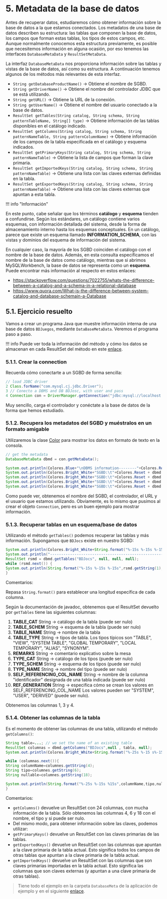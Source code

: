 # 5. Metadata de la base de datos

Antes de recuperar datos, estudiaremos cómo obtener información sobre la base de datos a la que estamos conectados. Los metadatos de una base de datos describen su estructura: las tablas que componen la base de datos, los campos que forman estas tablas, los tipos de estos campos, etc. Aunque normalmente conocemos esta estructura previamente, es posible que necesitemos información en alguna ocasión, por eso tenemos las interfaces `DatabaseMetaData` y `ResultSetMetaData`.

La interfaz `DatabaseMetaData` nos proporciona información sobre las tablas y vistas de la base de datos, así como su estructura. A continuación tenemos algunos de los métodos más relevantes de esta interfaz.

- `String getDatabaseProductName()` →  Obtiene el nombre de SGBD.
- `String getDriverName()` →  Obtiene el nombre del controlador JDBC que se está utilizando.
- `String getURL()` →  Obtiene la URL de la conexión.
- `String getUserName()` →  Obtiene el nombre del usuario conectado a la base de datos.
- `ResultSet getTables(String catalog, String schema, String patternTableName, String[] type)` →  Obtiene información de las tablas disponibles en el catálogo indicado.
- `ResultSet getColumns(String catalog, String schema, String patternNameTable, String patternColumnName)` →  Obtiene información de los campos de la tabla especificada en el catálogo y esquema indicados.
- `ResultSet getPrimaryKeys(String catalog, String schema, String patternNameTable)` →  Obtiene la lista de campos que forman la clave primaria.
- `ResultSet getImportedKeys(String catalog, String schema, String patternNameTable)` →  Obtiene una lista con las claves externas definidas en la tabla.
- `ResultSet getExportedKeys(String catalog, String schema, String patternNameTable)` →  Obtiene una lista con las claves externas que apuntan a esta tabla.


!!! info "Información" 

En este punto, cabe señalar que los términos **catálogo** y **esquema** tienden a confundirse. Según los estándares, un catálogo contiene varios esquemas, con información detallada del sistema, desde la forma de almacenamiento interno hasta los esquemas conceptuales. En un catálogo, parece que existe un esquema llamado **INFORMATION_SCHEMA**, con las vistas y dominios del esquema de información del sistema. 

En cualquier caso, la mayoría de los SGBD coinciden el catálogo con el nombre de la base de datos. Además, en esta consulta especificamos el nombre de la base de datos como catálogo, mientras que si abrimos MySQLWorkbench, la base de datos se representa como un **esquema**. Puede encontrar más información al respecto en estos enlaces: 

- <https://stackoverflow.com/questions/7022755/whats-the-difference-between-a-catalog-and-a-schema-in-a-relational-database> 
- <https://www.quora.com/What-is-the-difference-between-system-catalog-and-database-schemain-a-Database>


## 5.1. Ejercicio resuelto

Vamos a crear un programa Java que muestre información interna de una base de datos `BDJuegos`, mediante `DataBaseMetaData`. Veremos el programa paso a paso.

!!! info 
Puede ver toda la información del método y cómo los datos se almacenan en cada ResultSet del método en este [enlace](https://docs.oracle.com/javase/7/docs/api/java/sql/DatabaseMetaData.html).

### 5.1.1. Crear la connection


Recuerda cómo conectarte a un SGBD de forma sencilla:

```java
// load JDBC driver
2 Class.forName("com.mysql.cj.jdbc.Driver");
3 // Conecto a DBMS and DB BDJosc, with user and pass
4 Connection con = DriverManager.getConnection("jdbc:mysql://localhost:3308/BDJocs", "root", "root");
```

Muy sencillo, carga el controlador y conéctate a la base de datos de la forma que hemos estudiado.

### 5.1.2. Recupera los metadatos del SGBD y muéstralos en un formato amigable

Utilizaremos la clase [Color](./Colores.java) para mostrar los datos en formato de texto en la consola.

```java
// get the metadata
DatabaseMetaData dbmd = con.getMetaData();

System.out.println(Colores.Blue+"\nDBMS information--------"+Colores.Reset);
System.out.println(Colores.Bright_White+"SGBD:\t"+Colores.Reset + dbmd.getDatabaseProductName());
System.out.println(Colores.Bright_White+"SGBD:\t"+Colores.Reset + dbmd.getDriverName());
System.out.println(Colores.Bright_White+"SGBD:\t"+Colores.Reset + dbmd.getURL());
System.out.println(Colores.Bright_White+"SGBD:\t"+Colores.Reset + dbmd.getUserName());
```

Como puede ver, obtenemos el nombre del SGBD, el controlador, el URL y el usuario que estamos utilizando. Obviamente, es lo mismo que pusimos al crear el objeto `Connection`, pero es un buen ejemplo para mostrar información.


### 5.1.3. Recuperar tablas en un esquema/base de datos

Utilizando el método `getTables()` podemos recuperar las tablas y más información. Supongamos que `BDJocs` existe en nuestro SGBD:

```java
System.out.println(Colores.Bright_White+String.format("%-15s %-15s %-15s","Database","Table","Type"));
System.out.println("-------------------------------------------------------"+Colores.Reset);
ResultSet rsmd = dbmd.getTables("BDJocs", null, null, null);
while (rsmd.next()) { 
System.out.println(String.format("%-15s %-15s %-15s",rsmd.getString(1),rsmd.getString(3),rsmd.getString(4)));
}
```


Comentarios:

Repasa `String.format()` para establecer una longitud específica de cada columna.

Según la documentación de javadoc, obtenemos que el ResultSet devuelto por `getTables` tiene las siguientes columnas: 

1. **TABLE_CAT** String → catálogo de la tabla (puede ser nulo) 
2. **TABLE_SCHEM** String → esquema de la tabla (puede ser nulo) 
3. **TABLE_NAME** String → nombre de la tabla 
4. **TABLE_TYPE** String → tipos de tabla. Los tipos típicos son "TABLE", "VIEW", "SYSTEM TABLE", "GLOBAL TEMPORARY", "LOCAL TEMPORARY", "ALIAS", "SYNONYM". 
5. **REMARKS** String → comentario explicativo sobre la mesa 
6. **TYPE_CAT** String → catálogo de los tipos (puede ser nulo) 
7. **TYPE_SCHEM** String → esquema de los tipos (puede ser nulo) 
8. **TYPE_NAME** String → nombre del tipo (puede ser nulo) 
9. **SELF_REFERENCING_COL_NAME** String → nombre de la columna "identificador" designada de una tabla indicada (puede ser nulo) 
10. **REF_GENERATION** String → especifica cómo se crean los valores en SELF_REFERENCING_COL_NAME Los valores pueden ser "SYSTEM", "USER", "DERIVED" (puede ser nulo).

Obtenemos las columnas 1, 3 y 4.



### 5.1.4. Obtener las columnas de la tabla

Es el momento de obtener las columnas de una tabla, utilizando el método `getColumns()`:

```java
String table=...; // we set the name of an existing table
ResultSet columnas = dbmd.getColumns("BDJocs",null , tabla, null);
System.out.println(Colores.Bright_White+String.format("%-25s %-15 s%-15s","Atributo/Claves","Tipos","¿Puede ser nulo?"+Colores.reset));

while (columnas.next()){ 
String columnName=columnes.getString(4); 
String tipo=columnes.getString(6); 
String nullable=columnes.getString(18); 

System.out.println(String.format("%-25s %-15s %15s",columnName,tipo,nullable));
}
```


Comentarios:

- `getColumns()` devuelve un ResultSet con 24 columnas, con mucha información de la tabla. Sólo obtenemos las columnas 4, 6 y 18 con el nombre, el tipo y si puede ser nulo.
- Del mismo modo, para obtener información sobre las claves, podemos utilizar: 
- `getPrimaryKeys()` devuelve un ResultSet con las claves primarias de las tablas. 
- `getExportedKeys()` devuelve un ResultSet con las columnas que apuntan a la clave primaria de la tabla actual. Esto significa todos los campos de otras tablas que apuntan a la clave primaria de la tabla actual. 
- `getImportedKeys()` devuelve un ResultSet con las columnas que son claves primarias importadas en la tabla actual. Esto significa las columnas que son claves externas (y apuntan a una clave primaria de otras tablas).

> Tiene todo el ejemplo en la carpeta `DatabaseMeta` de la aplicación de ejemplo y en el siguiente [enlace](./DatabaseMetadataAppApp.java).